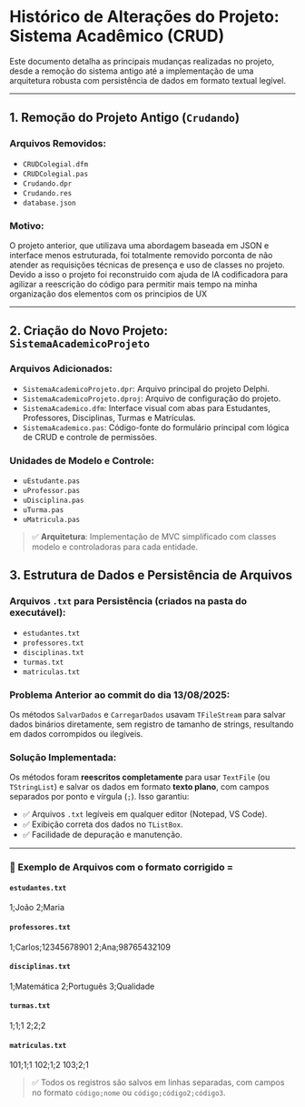 # Histórico de Alterações do Projeto: Sistema Acadêmico (CRUD)

Este documento detalha as principais mudanças realizadas no projeto, desde a remoção do sistema antigo até a implementação de uma arquitetura robusta com persistência de dados em formato textual legível.

---

## 1. Remoção do Projeto Antigo (`Crudando`)
### Arquivos Removidos:
- `CRUDColegial.dfm`
- `CRUDColegial.pas`
- `Crudando.dpr`
- `Crudando.res`
- `database.json`

### Motivo:
O projeto anterior, que utilizava uma abordagem baseada em JSON e interface menos estruturada, foi totalmente removido porconta de não atender as requisições técnicas de presença e uso de classes no projeto. Devido a isso o projeto foi reconstruido com ajuda de IA codificadora para agilizar a reescrição do código para permitir mais tempo na minha organização dos elementos com os principios de UX

---

## 2. Criação do Novo Projeto: `SistemaAcademicoProjeto`
### Arquivos Adicionados:
- `SistemaAcademicoProjeto.dpr`: Arquivo principal do projeto Delphi.
- `SistemaAcademicoProjeto.dproj`: Arquivo de configuração do projeto.
- `SistemaAcademico.dfm`: Interface visual com abas para Estudantes, Professores, Disciplinas, Turmas e Matrículas.
- `SistemaAcademico.pas`: Código-fonte do formulário principal com lógica de CRUD e controle de permissões.

### Unidades de Modelo e Controle:
- `uEstudante.pas`
- `uProfessor.pas`
- `uDisciplina.pas`
- `uTurma.pas`
- `uMatricula.pas`

> ✅ **Arquitetura**: Implementação de MVC simplificado com classes modelo e controladoras para cada entidade.

## 3. Estrutura de Dados e Persistência de Arquivos
### Arquivos `.txt` para Persistência (criados na pasta do executável):
- `estudantes.txt`
- `professores.txt`
- `disciplinas.txt`
- `turmas.txt`
- `matriculas.txt`

### Problema Anterior ao commit do dia 13/08/2025:
Os métodos `SalvarDados` e `CarregarDados` usavam `TFileStream` para salvar dados binários diretamente, sem registro de tamanho de strings, resultando em dados corrompidos ou ilegíveis.

### Solução Implementada:
Os métodos foram **reescritos completamente** para usar `TextFile` (ou `TStringList`) e salvar os dados em formato **texto plano**, com campos separados por ponto e vírgula (`;`). Isso garantiu:

- ✅ Arquivos `.txt` legíveis em qualquer editor (Notepad, VS Code).
- ✅ Exibição correta dos dados no `TListBox`.
- ✅ Facilidade de depuração e manutenção.

---

### 📌 Exemplo de Arquivos com o formato corrigido =

#### `estudantes.txt`
1;João
2;Maria
#### `professores.txt`
1;Carlos;12345678901
2;Ana;98765432109
#### `disciplinas.txt`
1;Matemática
2;Português
3;Qualidade
#### `turmas.txt`
1;1;1
2;2;2
#### `matriculas.txt`
101;1;1
102;1;2
103;2;1
> ✅ Todos os registros são salvos em linhas separadas, com campos no formato `código;nome` ou `código;código2;código3`.